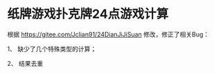 # 纸牌游戏扑克牌24点游戏计算

根据 https://gitee.com/Jclian91/24DianJiJiSuan 修改，修正了相关Bug：

1、 缺少了几个特殊类型的计算；

2、 结果去重
